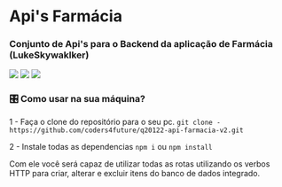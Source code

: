 # Api's Farmácia
### Conjunto de Api's para o Backend da aplicação de Farmácia (LukeSkywaklker)

![](https://img.shields.io/badge/API-Node-green) ![](https://img.shields.io/badge/DBA-DBeaver-blue)
![](https://img.shields.io/badge/Coders4Future-black)


### 🎛️ Como usar na sua máquina?
1 - Faça o clone do repositório para o seu pc.
``git clone - https://github.com/coders4future/q20122-api-farmacia-v2.git``

2 - Instale todas as dependencias
``npm i`` ou `npm install`

Com ele você será capaz de utilizar todas as rotas utilizando os verbos HTTP para criar, alterar e excluir itens do banco de dados integrado.



